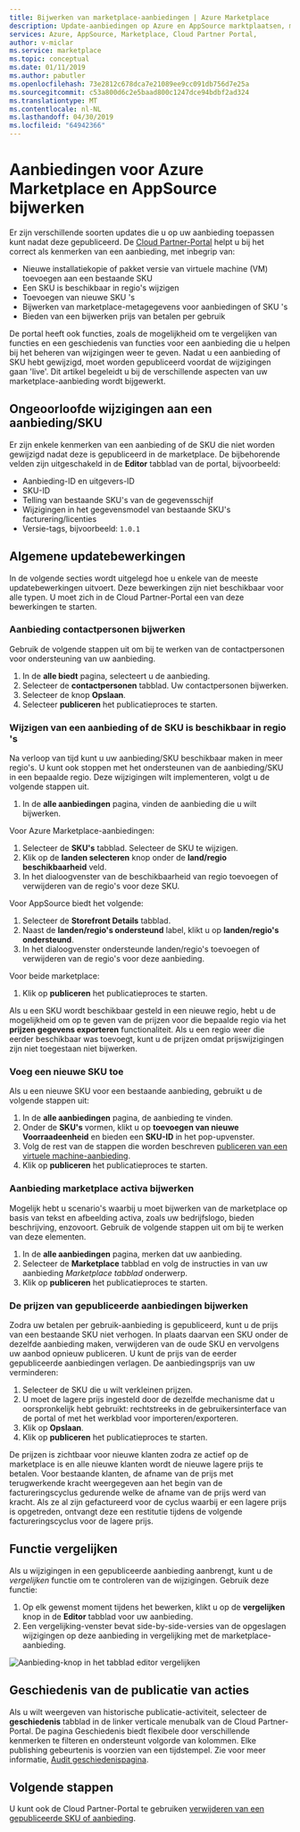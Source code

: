 ```yaml
---
title: Bijwerken van marketplace-aanbiedingen | Azure Marketplace
description: Update-aanbiedingen op Azure en AppSource marktplaatsen, met behulp van de Cloud Partner-Portal
services: Azure, AppSource, Marketplace, Cloud Partner Portal,
author: v-miclar
ms.service: marketplace
ms.topic: conceptual
ms.date: 01/11/2019
ms.author: pabutler
ms.openlocfilehash: 73e2812c678dca7e21089ee9cc091db756d7e25a
ms.sourcegitcommit: c53a800d6c2e5baad800c1247dce94bdbf2ad324
ms.translationtype: MT
ms.contentlocale: nl-NL
ms.lasthandoff: 04/30/2019
ms.locfileid: "64942366"
---
```

# <a name="update-azure-marketplace-and-appsource-offers"></a>Aanbiedingen voor Azure Marketplace en AppSource bijwerken

Er zijn verschillende soorten updates die u op uw aanbieding toepassen kunt nadat deze gepubliceerd.  De [Cloud Partner-Portal](https://cloudpartner.azure.com/) helpt u bij het correct als kenmerken van een aanbieding, met inbegrip van:

-  Nieuwe installatiekopie of pakket versie van virtuele machine (VM) toevoegen aan een bestaande SKU
-  Een SKU is beschikbaar in regio's wijzigen
-  Toevoegen van nieuwe SKU 's
-  Bijwerken van marketplace-metagegevens voor aanbiedingen of SKU 's 
-  Bieden van een bijwerken prijs van betalen per gebruik

De portal heeft ook functies, zoals de mogelijkheid om te vergelijken van functies en een geschiedenis van functies voor een aanbieding die u helpen bij het beheren van wijzigingen weer te geven.  Nadat u een aanbieding of SKU hebt gewijzigd, moet worden gepubliceerd voordat de wijzigingen gaan 'live'.  Dit artikel begeleidt u bij de verschillende aspecten van uw marketplace-aanbieding wordt bijgewerkt.

## <a name="unpermitted-changes-to-an-offersku"></a>Ongeoorloofde wijzigingen aan een aanbieding/SKU

Er zijn enkele kenmerken van een aanbieding of de SKU die niet worden gewijzigd nadat deze is gepubliceerd in de marketplace.  De bijbehorende velden zijn uitgeschakeld in de **Editor** tabblad van de portal, bijvoorbeeld:  

- Aanbieding-ID en uitgevers-ID
- SKU-ID 
- Telling van bestaande SKU's van de gegevensschijf
- Wijzigingen in het gegevensmodel van bestaande SKU's facturering/licenties
- Versie-tags, bijvoorbeeld: `1.0.1`


## <a name="common-update-operations"></a>Algemene updatebewerkingen

In de volgende secties wordt uitgelegd hoe u enkele van de meeste updatebewerkingen uitvoert.  Deze bewerkingen zijn niet beschikbaar voor alle typen.  U moet zich in de Cloud Partner-Portal een van deze bewerkingen te starten.


### <a name="update-offer-contacts"></a>Aanbieding contactpersonen bijwerken

Gebruik de volgende stappen uit om bij te werken van de contactpersonen voor ondersteuning van uw aanbieding.
1. In de **alle biedt** pagina, selecteert u de aanbieding.
2. Selecteer de **contactpersonen** tabblad. Uw contactpersonen bijwerken.
3. Selecteer de knop **Opslaan**.
4. Selecteer **publiceren** het publicatieproces te starten.


### <a name="change-regions-an-offer-or-sku-is-available-in"></a>Wijzigen van een aanbieding of de SKU is beschikbaar in regio 's

Na verloop van tijd kunt u uw aanbieding/SKU beschikbaar maken in meer regio's.
U kunt ook stoppen met het ondersteunen van de aanbieding/SKU in een bepaalde regio.
Deze wijzigingen wilt implementeren, volgt u de volgende stappen uit.

1. In de **alle aanbiedingen** pagina, vinden de aanbieding die u wilt bijwerken.

Voor Azure Marketplace-aanbiedingen:

1. Selecteer de **SKU's** tabblad.  Selecteer de SKU te wijzigen.
1. Klik op de **landen selecteren** knop onder de **land/regio beschikbaarheid** veld.
1. In het dialoogvenster van de beschikbaarheid van regio toevoegen of verwijderen van de regio's voor deze SKU.

Voor AppSource biedt het volgende:

1. Selecteer de **Storefront Details** tabblad.
1. Naast de **landen/regio's ondersteund** label, klikt u op **landen/regio's ondersteund**. 
1. In het dialoogvenster ondersteunde landen/regio's toevoegen of verwijderen van de regio's voor deze aanbieding.

Voor beide marketplace:

1. Klik op **publiceren** het publicatieproces te starten. 

Als u een SKU wordt beschikbaar gesteld in een nieuwe regio, hebt u de mogelijkheid om op te geven van de prijzen voor die bepaalde regio via het **prijzen gegevens exporteren** functionaliteit. Als u een regio weer die eerder beschikbaar was toevoegt, kunt u de prijzen omdat prijswijzigingen zijn niet toegestaan niet bijwerken.


### <a name="add-a-new-sku"></a>Voeg een nieuwe SKU toe 

Als u een nieuwe SKU voor een bestaande aanbieding, gebruikt u de volgende stappen uit:

1. In de **alle aanbiedingen** pagina, de aanbieding te vinden.
3. Onder de **SKU's** vormen, klikt u op **toevoegen van nieuwe Voorraadeenheid** en bieden een **SKU-ID** in het pop-upvenster.
4. Volg de rest van de stappen die worden beschreven [publiceren van een virtuele machine-aanbieding](../virtual-machine/cpp-publish-offer.md).
5. Klik op **publiceren** het publicatieproces te starten.


### <a name="update-offer-marketplace-assets"></a>Aanbieding marketplace activa bijwerken

Mogelijk hebt u scenario's waarbij u moet bijwerken van de marketplace op basis van tekst en afbeelding activa, zoals uw bedrijfslogo, bieden beschrijving, enzovoort. Gebruik de volgende stappen uit om bij te werken van deze elementen.

1. In de **alle aanbiedingen** pagina, merken dat uw aanbieding. 
2. Selecteer de **Marketplace** tabblad en volg de instructies in van uw aanbieding *Marketplace tabblad* onderwerp.
3. Klik op **publiceren** het publicatieproces te starten.


### <a name="update-pricing-on-published-offers"></a>De prijzen van gepubliceerde aanbiedingen bijwerken

Zodra uw betalen per gebruik-aanbieding is gepubliceerd, kunt u de prijs van een bestaande SKU niet verhogen.  In plaats daarvan een SKU onder de dezelfde aanbieding maken, verwijderen van de oude SKU en vervolgens uw aanbod opnieuw publiceren. U kunt de prijs van de eerder gepubliceerde aanbiedingen verlagen. De aanbiedingsprijs van uw verminderen:

1. Selecteer de SKU die u wilt verkleinen prijzen.
2. U moet de lagere prijs ingesteld door de dezelfde mechanisme dat u oorspronkelijk hebt gebruikt: rechtstreeks in de gebruikersinterface van de portal of met het werkblad voor importeren/exporteren.
3. Klik op **Opslaan**.
4. Klik op **publiceren** het publicatieproces te starten.

De prijzen is zichtbaar voor nieuwe klanten zodra ze actief op de marketplace is en alle nieuwe klanten wordt de nieuwe lagere prijs te betalen.  Voor bestaande klanten, de afname van de prijs met terugwerkende kracht weergegeven aan het begin van de factureringscyclus gedurende welke de afname van de prijs werd van kracht.  Als ze al zijn gefactureerd voor de cyclus waarbij er een lagere prijs is opgetreden, ontvangt deze een restitutie tijdens de volgende factureringscyclus voor de lagere prijs.


## <a name="compare-feature"></a>Functie vergelijken

Als u wijzigingen in een gepubliceerde aanbieding aanbrengt, kunt u de *vergelijken* functie om te controleren van de wijzigingen. Gebruik deze functie:

1. Op elk gewenst moment tijdens het bewerken, klikt u op de **vergelijken** knop in de **Editor** tabblad voor uw aanbieding.
2. Een vergelijking-venster bevat side-by-side-versies van de opgeslagen wijzigingen op deze aanbieding in vergelijking met de marketplace-aanbieding. 

![Aanbieding-knop in het tabblad editor vergelijken](./media/offer-compare-button.png)


## <a name="history-of-publishing-actions"></a>Geschiedenis van de publicatie van acties

Als u wilt weergeven van historische publicatie-activiteit, selecteer de **geschiedenis** tabblad in de linker verticale menubalk van de Cloud Partner-Portal.  De pagina Geschiedenis biedt flexibele door verschillende kenmerken te filteren en ondersteunt volgorde van kolommen.  Elke publishing gebeurtenis is voorzien van een tijdstempel.  Zie voor meer informatie, [Audit geschiedenispagina](../portal-tour/cpp-history-page.md).


## <a name="next-steps"></a>Volgende stappen

U kunt ook de Cloud Partner-Portal te gebruiken [verwijderen van een gepubliceerde SKU of aanbieding](./cpp-delete-offer.md).
